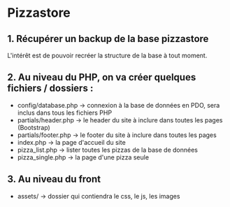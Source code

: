 # Pizzastore

## 1. Récupérer un backup de la base pizzastore
L'intérêt est de pouvoir recréer la structure de la base à tout moment.

## 2. Au niveau du PHP, on va créer quelques fichiers / dossiers :
- config/database.php → connexion à la base de données en PDO, sera inclus dans tous les fichiers PHP
- partials/header.php → le header du site à inclure dans toutes les pages (Bootstrap)
- partials/footer.php → le footer du site à inclure dans toutes les pages
- index.php → la page d'accueil du site
- pizza_list.php → lister toutes les pizzas de la base de données
- pizza_single.php → la page d'une pizza seule

## 3. Au niveau du front
- assets/ → dossier qui contiendra le css, le js, les images